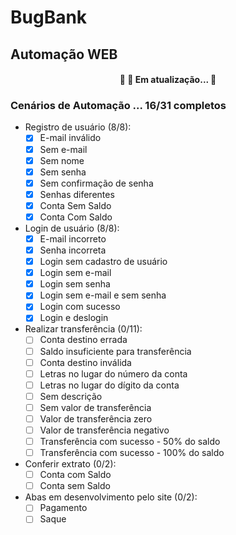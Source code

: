 # BugBank
## Automação WEB

<h4 align="center"> 
	🚧  🚀 Em atualização...  🚧
</h4>

### Cenários de Automação ... 16/31 completos
- Registro de usuário (8/8):
	- [X] E-mail inválido
	- [X] Sem e-mail
	- [X] Sem nome
	- [X] Sem senha
	- [X] Sem confirmação de senha
	- [X] Senhas diferentes
	- [X] Conta Sem Saldo
	- [X] Conta Com Saldo

- Login de usuário (8/8):
	- [X] E-mail incorreto 
	- [X] Senha incorreta
	- [X] Login sem cadastro de usuário
	- [X] Login sem e-mail
	- [X] Login sem senha
	- [X] Login sem e-mail e sem senha
	- [X] Login com sucesso
	- [X] Login e deslogin

- Realizar transferência (0/11):
	- [ ] Conta destino errada
	- [ ] Saldo insuficiente para transferência
	- [ ] Conta destino inválida
	- [ ] Letras no lugar do número da conta
	- [ ] Letras no lugar do dígito da conta
	- [ ] Sem descrição
	- [ ] Sem valor de transferência
	- [ ] Valor de transferência zero
	- [ ] Valor de transferência negativo
	- [ ] Transferência com sucesso - 50% do saldo
	- [ ] Transferência com sucesso - 100% do saldo

- Conferir extrato (0/2):
 	- [ ] Conta com Saldo
	- [ ] Conta sem Saldo

- Abas em desenvolvimento pelo site (0/2):
	- [ ] Pagamento 
	- [ ] Saque  
